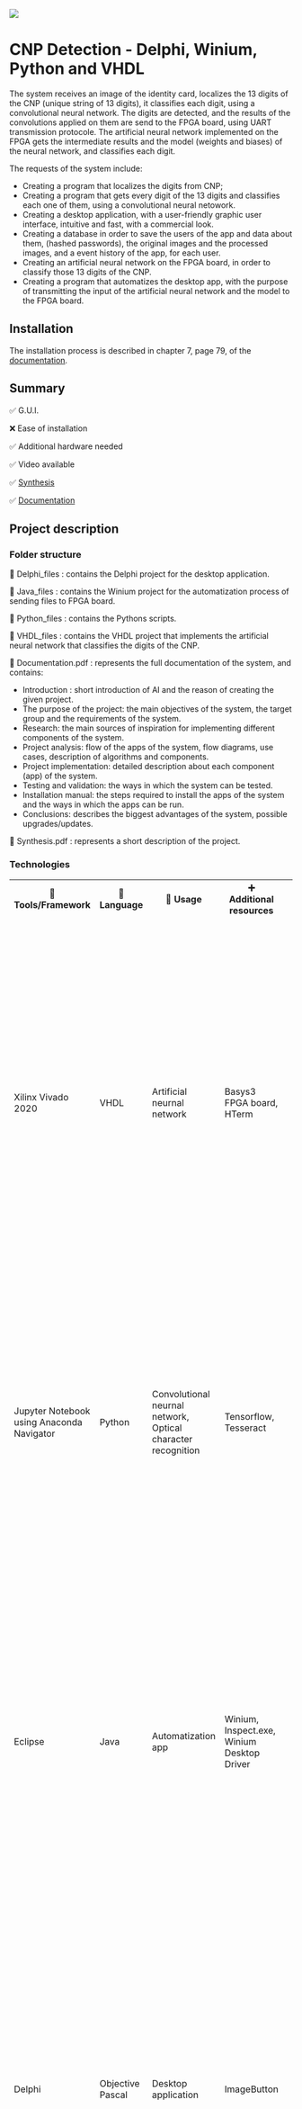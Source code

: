 <p align="left">
  <img 
    src="https://i.postimg.cc/vBkbwwnc/Component-4-1.png"
  >
</p>

# CNP Detection - Delphi, Winium, Python and VHDL

The system receives an image of the identity card, localizes the 13 digits of the CNP (unique string of 13 digits), it
classifies each digit, using a convolutional neural network. The digits are detected, and the results of the convolutions
applied on them are send to the FPGA board, using UART transmission protocole. The artificial neural network implemented 
on the FPGA gets the intermediate results and the model (weights and biases) of the neural network, and classifies each 
digit.

The requests of the system include:
  - Creating a program that localizes the digits from CNP;
  - Creating a program that gets every digit of the 13 digits and classifies each one of them, using a convolutional
neural netowork.
  - Creating a desktop application, with a user-friendly graphic user interface, intuitive and fast, with a commercial look.
  - Creating a database in order to save the users of the app and data about them, (hashed passwords), the original images 
 and the processed images, and a event history of the app, for each user.
  - Creating an artificial neural network on the FPGA board, in order to classify those 13 digits of the CNP.
  - Creating a program that automatizes the desktop app, with the purpose of transmitting the input of the artificial neural
network and the model to the FPGA board.

## Installation
The installation process is described in chapter 7, page 79, of the [documentation](https://github.com/mariusstoica21/licenta_detectie_cnp/blob/main/Documentation.pdf).

## Summary
✅ G.U.I. 

❌ Ease of installation

✅ Additional hardware needed

✅ Video available

✅ [Synthesis](https://github.com/mariusstoica21/licenta_detectie_cnp/blob/main/Synthesis.pdf)

✅ [Documentation](https://github.com/mariusstoica21/licenta_detectie_cnp/blob/main/Documentation.pdf)

## Project description

### Folder structure

📁 Delphi_files : contains the Delphi project for the desktop application.

📁 Java_files : contains the Winium project for the automatization process of sending files to FPGA board.

📁 Python_files : contains the Pythons scripts.

📁 VHDL_files : contains the VHDL project that implements the artificial neural network that classifies the digits of the CNP.
    
📄 Documentation.pdf
: represents the full documentation of the system, and contains:
  - Introduction : short introduction of AI and the reason of creating the given project.
  - The purpose of the project: the main objectives of the system, the target group and the requirements of the system.
  - Research: the main sources of inspiration for implementing different components of the system.
  - Project analysis: flow of the apps of the system, flow diagrams, use cases, description of algorithms and components.
  - Project implementation: detailed description about each component (app) of the system. 
  - Testing and validation: the ways in which the system can be tested.
  - Installation manual: the steps required to install the apps of the system and the ways in which the apps can be run.
  - Conclusions: describes the biggest advantages of the system, possible upgrades/updates.

📄 Synthesis.pdf : represents a short description of the project.

### Technologies

<table>
  <tr>
    <th>🔨 Tools/Framework</th>
    <th>📘 Language</th>
    <th>📃 Usage </th>
    <th>➕ Additional resources  </th>
    <th> ℹ Details  </th>
  </tr>
  <tr>
    <td>Xilinx Vivado 2020</td>
    <td>VHDL</td>
    <td>Artificial neurnal network</td>
    <td>Basys3 FPGA board, HTerm</td>
    <td>
       <ul>
        <li>The input of the NN and the model (weights and biases) are send from the PC to the FPGA, using HTerm.</li>
        <li>The values of the two files are stored in the block RAM memory of the FPGA.</li>
        <li>The values are represented in fixed point representation.</li>
         <li>The detection is made using a FSM (finite state machine).</li>
         <li>The output of the NN is showed on the SSD (seven segment display) of the FPGA.</li>
      </ul>
   </td>
  </tr>
  <tr>
    <td>Jupyter Notebook using Anaconda Navigator</td>
    <td>Python</td>
    <td>Convolutional neurnal network, Optical character recognition</td>
    <td>Tensorflow, Tesseract</td>
    <td>
       <ul>
        <li>The convolutional neural network was trained</li>
        <li>The model of the artificial neural network is send to the FPGA board.</li>
        <li>The OCR Script classifies and localizes the digit in the image of the ID.</li>
        <li>The images of the ID's are preprocessed, and using OCR, the digits are detected.</li>
      </ul>
   </td>
  </tr>
  <tr>
    <td>Eclipse</td>
    <td>Java</td>
    <td>Automatization app</td>
    <td>Winium, Inspect.exe, Winium Desktop Driver</td>
    <td>
       <ul>
        <li>The automatization app has the purpose to send automatically the input and weights files to the FPGA board.</li>
        <li>The automatizan app was created using Winium.</li>
        <li>In order to detect the id and names of the buttons, the Inspect.exe tool is used.</li>
        <li>In order to run the automatization app, the 9999 port has to be assigned, using Winium Desktop Driver.</li>
      </ul>
   </td>
  </tr>
  <tr>
    <td>Delphi</td>
    <td>Objective Pascal</td>
    <td>Desktop application</td>
    <td>ImageButton</td>
    <td>
       <ul>
        <li>The main advantage of using Delphi is the quickness in creating the desktop app, using the specialized objects.</li>
        <li>The main disadvantage is the impossibility of colouring buttons.</li>
        <li>This disadvantage was removed by implementing the ImageButton library, that allows using images on the background of the buttons.</li>
      </ul>
   </td>
  </tr>
  <tr>
    <td>MYSQL Workbench</td>
    <td>SQL</td>
    <td>Database</td>
    <td>XAMPP</td>
    <td>
       <ul>
        <li>Information about users, original images and processed images are saved in the database.</li>
        <li>Data are read from the database by the desktop application, using query's.</li>
        <li>XAMPP allows the creation of a local MYSQL database.</li>
      </ul>
   </td>
  </tr>
</table>

## Tutorial

### Delphi

Default form of the app. The form allows the user to log in, in order to have access to the apps functionalities. The user has to have an account and a password. The user has the option to sign up, by pressing "Don't you have an account? Sign up here". The entered password is hashed. The value of the hash is compared to the value of the hash in the database. If there is a match, the user is redirected to the menu of the app.

<p align="center">
  <img 
    src="https://github.com/mariusstoica21/licenta_detectie_cnp/blob/main/Images/login.JPG"
  >
</p>

The sign up form has the role to sign up the users that do not have an account in the database. The users have the option to choose their profile image, by pressing the 'Choose image' button. The profile image will be loaded from the file system. Users shall write the firstname, lastname, username and password. The password will be hashed and saved in the database.

<p align="center">
  <img 
    src="https://github.com/mariusstoica21/licenta_detectie_cnp/blob/main/Images/signup.JPG"
  >
</p>

'Load image' has the role to load an image with the identity card, and to pass it to the preprocessing stage. The user will choose the image by pressing the 'Choose image' button. The image can be selected from the file system, and once selected, it will appear in the 'Original image' area. By pressing the 'Send image' button, the original image will be send to the processing stage. After aprox. 15 seconds, the processed image with the CNP digits detected will be shown in the 'Processed image' area. Meanwhile, the input of the neural network and the model (weights and biases) will be send to the FPGA board, in order to classify the digits. The 'Remove images' button will delete both the original and processed images, giving the user the opportunity for a new process of detection.

<p align="center">
  <img 
    src="https://github.com/mariusstoica21/licenta_detectie_cnp/blob/main/Images/load_image.JPG"
  >
</p>

<p align="center">
  <img 
    src="https://github.com/mariusstoica21/licenta_detectie_cnp/blob/main/Images/results.JPG"
  >
</p>

<p align="center">
  <img 
    src="https://github.com/mariusstoica21/licenta_detectie_cnp/blob/main/Images/library.JPG"
  >
</p>

<p align="center">
  <img 
    src="https://github.com/mariusstoica21/licenta_detectie_cnp/blob/main/Images/res.JPG"
  >
</p>

### VHDL

<p align="center">
  <img 
    src="https://github.com/mariusstoica21/licenta_detectie_cnp/blob/main/Images/output.JPG"
  >
</p>

### Artificial Neural Network

<p align="center">
  <img 
    src="https://github.com/mariusstoica21/licenta_detectie_cnp/blob/main/Images/ann.JPG"
  >
</p>



### Convolutional Neural Network

<p align="center">
  <img 
    src="https://github.com/mariusstoica21/licenta_detectie_cnp/blob/main/Images/cnn.JPG"
  >
</p>

### Optical character recognition

<p align="center">
  <img 
    src="https://github.com/mariusstoica21/licenta_detectie_cnp/blob/main/Images/ocr.png"
  >
</p>

## Authors

- [@mariusstoica21](https://github.com/mariusstoica21)


